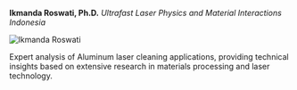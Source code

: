 **Ikmanda Roswati, Ph.D.**
*Ultrafast Laser Physics and Material Interactions*
*Indonesia*

![Ikmanda Roswati](/images/author/ikmanda-roswati.jpg)

Expert analysis of Aluminum laser cleaning applications, providing technical insights based on extensive research in materials processing and laser technology.
